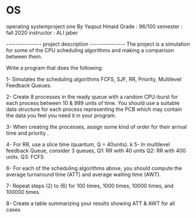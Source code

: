# OS
operating systemproject one By Yaqout Hmaid 
Grade : 96/100 
semester : fall 2020 
instructor : ALI jaber 

--------------- project description ---------------
The project is a simulation for some of the CPU scheduling algorithms and making a comparison between them.

Write a program that does the following:

1-	Simulates the scheduling algorithms FCFS, SJF, RR, Priority, Multilevel Feedback Queues.

2-	Create 8 processes in the ready queue with a random CPU-burst for each process between 10 & 999 units of time. You should use a suitable data structure for each process representing the PCB which may contain the data you feel you need it in your program.

3-	When creating the processes, assign some kind of order for their arrival time and priority .

4-	For RR, use a slice time (quantum, Q = 40units).
k
5-	In multilevel feedback Queue, consider 3 queues,
Q1: 	RR with 40 units
Q2:	RR with 400 units.
Q3: 	FCFS

6-	For each of the scheduling algorithms above, you should compute the average turnaround time (ATT) and average waiting time (AWT).

7-	Repeat steps (2) to (6) for 100 times, 1000 times, 10000 times, and 100000 times.

8-	Create a table summarizing your results showing ATT & AWT for all cases 
